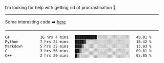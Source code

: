 I’m looking for help with getting rid of procrastination 🤔

-----

Some interesting code :arrow_right: [here](https://github.com/zhen8838/playground)

-----

<!--START_SECTION:waka-->

```txt
C#              16 hrs 4 mins   ██████████░░░░░░░░░░░░░░░   40.01 %
Python          7 hrs 24 mins   ████▓░░░░░░░░░░░░░░░░░░░░   18.42 %
Markdown        5 hrs 35 mins   ███▒░░░░░░░░░░░░░░░░░░░░░   13.93 %
C               3 hrs 56 mins   ██▒░░░░░░░░░░░░░░░░░░░░░░   09.81 %
C++             2 hrs 20 mins   █▒░░░░░░░░░░░░░░░░░░░░░░░   05.85 %
```

<!--END_SECTION:waka-->

<!--
**zhen8838/zhen8838** is a ✨ _special_ ✨ repository because its `README.md` (this file) appears on your GitHub profile.

Here are some ideas to get you started:

- 🔭 I’m currently working on ...
- 🌱 I’m currently learning ...
- 👯 I’m looking to collaborate on ...
 ...
- 💬 Ask me about ...
- 📫 How to reach me: ...
- 😄 Pronouns: ...
- ⚡ Fun fact: ...
-->
